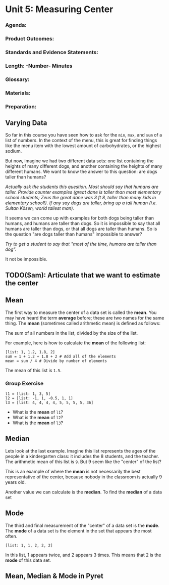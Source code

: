 # Unit 5:  Measuring Center

### Agenda:

### Product Outcomes:

### Standards and Evidence Statements: 

### Length: -Number- Minutes

### Glossary:

### Materials:

### Preparation:

## <a id="intro"></a> Varying Data

So far in this course you have seen
how to ask for the `min`, `max`, and
`sum` of a list of numbers.  In the context
of the menu, this is great for finding
things like the menu item with the lowest
amount of carbohydrates, or the highest
sodium.

But now, imagine we had two different 
data sets:  one list containing the heights
of many different dogs, and another containing
the heights of many different humans.  We want
to know the answer to this question:  are dogs
taller than humans?

*Actually ask the students this question.  Most
should say that humans are taller.  Provide 
counter examples (great dane is taller than most
elementary school students;  Zeus the great 
dane was 3 ft 8, taller than many kids in elementary
school!).  If any say dogs are taller, bring 
up a tall human (i.e. Sultan Kösen, world tallest man).*

It seems we can come up with examples for
both dogs being taller than humans, and humans are
taller than dogs.  So it is impossible to say that
all humans are taller than dogs, or that all dogs are
taller than humans.  So is the question "are dogs taller
than humans" impossible to answer?

*Try to get a student to say that "most of the time,
humans are taller than dog".*

It not be impossible.  

## TODO(Sam):  Articulate that we want to estimate the center

## <a id="mean"></a> Mean

The first way to measure the center of a data set is 
called the **mean**.  You may have heard the term
**average** before;  these are two names for the
same thing.  The **mean** (sometimes called arithmetic
mean) is defined as follows:

The sum of all numbers in the list, divided by the 
size of the list.

For example, here is how to calculate the **mean** of
the following list:

```
[list: 1, 1.2, 1.8, 2]
sum = 1 + 1.2 + 1.8 + 2 # Add all of the elements
mean = sum / 4 # Divide by number of elements
```

The mean of this list is `1.5`.

### Group Exercise

```
l1 = [list: 1, 3, 5]
l2 = [list: -1, 1, -0.5, 1, 1]
l3 = [list: 4, 4, 4, 4, 5, 5, 5, 5, 36]
```

 - What is the **mean** of `l1`?
 - What is the **mean** of `l2`?
 - What is the **mean** of `l3`?

## <a id="median"></a> Median

Lets look at the last example.  Imagine this
list represents the ages of the people in a 
kindergarten class:  it includes the 8 students,
and the teacher.  The arithmetic mean of this list 
is `9`.  But 9 seem like the "center" of the list?

This is an example of where the **mean** is not
necessarily the best representative of the center,
because nobody in the classroom is actually 9 
years old.

Another value we can calculate is the **median**.
To find the **median** of a data set

## <a id="mode"></a> Mode

The third and final measurement of the "center" of
a data set is the **mode**.  The **mode** of a data
set is the element in the set that appears the most
often.

```
[list: 1, 1, 2, 2, 2]
```

In this list, 1 appears twice, and 2 appears 3 times.
This means that 2 is the **mode** of this data set.

## <a id="pyret"></a> Mean, Median & Mode in Pyret

